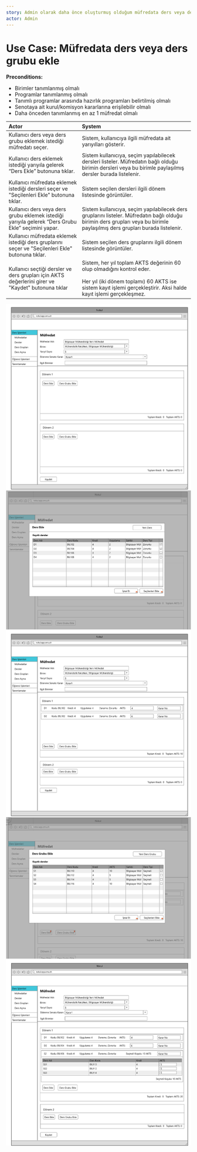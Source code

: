 ```yaml
---
story: Admin olarak daha önce oluşturmuş olduğum müfredata ders veya ders grubu eklemek istiyorum
actor: Admin
---
```


Use Case: Müfredata ders veya ders grubu ekle
============

**Preconditions:**

- Birimler tanımlanmış olmalı
- Programlar tanımlanmış olmalı
- Tanımlı programlar arasında hazırlık programları belirtilmiş olmalı
- Senotaya ait kurul/komisyon kararlarına erişilebilir olmalı
- Daha önceden tanımlanmış en az 1 müfredat olmalı

| Actor        | System       |
| :----------- |:-------------|
| Kullanıcı ders veya ders grubu eklemek istediği müfredatı seçer.| Sistem, kullanıcıya ilgili müfredata ait yarıyılları gösterir.|
| Kullanıcı ders eklemek istediği yarıyıla gelerek “Ders Ekle” butonuna tıklar.| Sistem kullanıcıya, seçim yapılabilecek dersleri listeler. Müfredatın bağlı olduğu birimin dersleri veya bu birimle paylaşılmış dersler burada listelenir.|
| Kullanıcı müfredata eklemek istediği dersleri seçer ve "Seçilenleri Ekle" butonuna tıklar. | Sistem seçilen dersleri ilgili dönem listesinde görüntüler. |
| Kullanıcı ders veya ders grubu eklemek istediği yarıyıla gelerek “Ders Grubu Ekle” seçimini yapar.| Sistem kullanıcıya, seçim yapılabilecek ders gruplarını listeler. Müfredatın bağlı olduğu birimin ders grupları veya bu birimle paylaşılmış ders grupları burada listelenir.|
| Kullanıcı müfredata eklemek istediği ders gruplarını seçer ve "Seçilenleri Ekle" butonuna tıklar. | Sistem seçilen ders gruplarını ilgili dönem listesinde görüntüler. |
| Kullanıcı seçtiği dersler ve ders grupları için AKTS değerlerini girer ve "Kaydet" butonuna tıklar | Sistem, her yıl toplam AKTS değerinin 60 olup olmadığını kontrol eder.<br><br> Her yıl (iki dönem toplamı) 60 AKTS ise sistem kayıt işlemi gerçekleştirir. Aksi halde kayıt işlemi gerçekleşmez. |

![alt text](assets/mockups/mufredat/3.png)
![alt text](assets/mockups/mufredat/4.png)
![alt text](assets/mockups/mufredat/5.png)
![alt text](assets/mockups/mufredat/6.png)
![alt text](assets/mockups/mufredat/7.png)